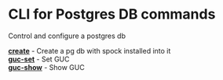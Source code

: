 # CLI for Postgres DB commands
Control and configure a postgres db

[**create**](help/db-create.md)       - Create a pg db with spock installed into it<br>
[**guc-set**](help/db-guc-set.md)     - Set GUC<br>
[**guc-show**](help/db-guc-show.md)   - Show GUC<br>
